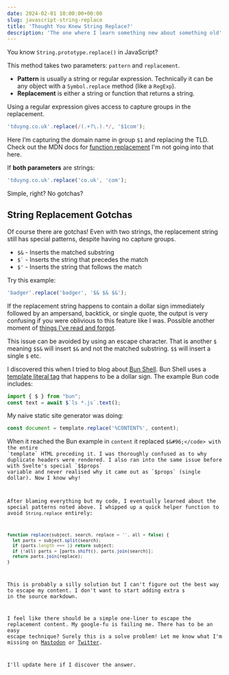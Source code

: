 ```yaml
---
date: 2024-02-01 10:00:00+00:00
slug: javascript-string-replace
title: 'Thought You Knew String Replace?'
description: 'The one where I learn something new about something old'
---
```


You know `String.prototype.replace()` in JavaScript?

This method takes two parameters: `pattern` and `replacement`.

* **Pattern** is usually a string or regular expression. Technically it can be any object with a `Symbol.replace` method (like a `RegExp`).
* **Replacement** is either a string or function that returns a string.

Using a regular expression gives access to capture groups in the replacement.

```javascript
'tduyng.co.uk'.replace(/(.+?\.).*/, '$1com');
```

Here I’m capturing the domain name in group `$1` and replacing the TLD. Check out the MDN docs for [function replacement](https://developer.mozilla.org/en-US/docs/Web/JavaScript/Reference/Global_Objects/String/replace#specifying_a_function_as_the_replacement) I'm not going into that here.

If **both parameters** are strings:

```javascript
'tduyng.co.uk'.replace('co.uk', 'com');
```

Simple, right? No gotchas?

## String Replacement Gotchas

Of course there are gotchas! Even with two strings, the replacement string still has special patterns, despite having no capture groups.

* `$&` - Inserts the matched substring
* <code>$&#96;</code> - Inserts the string that precedes the match
* `$'` - Inserts the string that follows the match

Try this example:

```javascript
'badger'.replace('badger', '$& $& $&');
```

If the replacement string happens to contain a dollar sign immediately followed by an ampersand, backtick, or single quote, the output is very confusing if you were oblivious to this feature like I was. Possible another moment of [things I've read and forgot](/2023/11/24/json-anything/).

This issue can be avoided by using an escape character. That is another `$` meaning `$$&` will insert `$&` and not the matched substring. `$$` will insert a single `$` etc.

I discovered this when I tried to blog about [Bun Shell](https://bun.sh/blog/the-bun-shell). Bun Shell uses a [template literal tag](https://developer.mozilla.org/en-US/docs/Web/JavaScript/Reference/Template_literals) that happens to be a dollar sign. The example Bun code includes:

```javascript
import { $ } from "bun";
const text = await $`ls *.js`.text();
```

My naive static site generator was doing:

```javascript
const document = template.replace('%CONTENT%', content);
```

When it reached the Bun example in `content` it replaced <code>$&#96;</code> with the entire `template` HTML preceding it. I was thoroughly confused as to why duplicate headers were rendered. I also ran into the same issue before with Svelte's special `$$props` variable and never realised why it came out as `$props` (single dollar). Now I know why!

After blaming everything but my code, I eventually learned about the special patterns noted above. I whipped up a quick helper function to avoid `String.replace` entirely:

```javascript
function replace(subject, search, replace = '', all = false) {
  let parts = subject.split(search);
  if (parts.length === 1) return subject;
  if (!all) parts = [parts.shift(), parts.join(search)];
  return parts.join(replace);
}
```

This is probably a silly solution but I can't figure out the best way to escape my content. I don't want to start adding extra `$` in the source markdown.



I feel like there should be a simple one-liner to escape the replacement content. My google-fu is failing me. There has to be an easy escape technique? Surely this is a solve problem! Let me know what I'm missing on [Mastodon](https://fosstodon.org/@tduyng) or [Twitter](https://twitter.com/tduyng).

I'll update here if I discover the answer.
